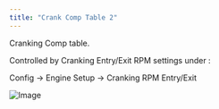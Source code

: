 ```yaml
---
title: "Crank Comp Table 2"
---
```


Cranking Comp table. &nbsp;


Controlled by Cranking Entry/Exit RPM settings under :&nbsp;


Config -\> Engine Setup -\> Cranking RPM Entry/Exit


![Image](</lib/NewItem356.png>)

